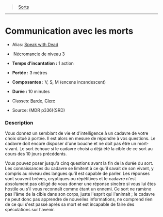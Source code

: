 ﻿> [Sorts](hd_spells.md)

---

# Communication avec les morts

- Alias: [Speak with Dead](srd_spells_speak_with_dead.md)

-  Nécromancie de niveau 3

- **Temps d'incantation :** 1 action

- **Portée :** 3 mètres

- **Composantes :** V, S, M (encens incandescent)</Components-->

- **Durée :** 10 minutes

- Classes: [Barde](hd_bard.md), [Clerc](hd_cleric.md)

- Source: (MDR p336)(SRD)

### Description

Vous donnez un semblant de vie et d'intelligence à un cadavre de votre choix situé à portée. Il est alors en mesure de répondre à vos questions. Le cadavre doit encore disposer d'une bouche et ne doit pas être un mort-vivant. Le sort échoue si le cadavre choisi a déjà été la cible de ce sort au cours des 10 jours précédents.

Vous pouvez poser jusqu'à cinq questions avant la fin de la durée du sort. Les connaissances du cadavre se limitent à ce qu'il savait de son vivant, y compris au niveau des langues qu'il est capable de parler. Les réponses sont souvent brèves, cryptiques ou répétitives et le cadavre n'est absolument pas obligé de vous donner une réponse sincère si vous lui êtes hostile ou s'il vous reconnaît comme étant un ennemi. Ce sort ne ramène pas l'âme de la cible dans son corps, juste l'esprit qui l'animait ; le cadavre ne peut donc pas apprendre de nouvelles informations, ne comprend rien de ce qui s'est passé après sa mort et est incapable de faire des spéculations sur l'avenir.

